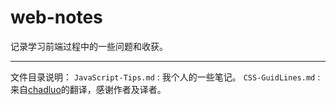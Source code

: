 web-notes
=========

记录学习前端过程中的一些问题和收获。

---------------

文件目录说明：
  `JavaScript-Tips.md` : 我个人的一些笔记。
  `CSS-GuidLines.md` : 来自[chadluo](https://github.com/chadluo)的翻译，感谢作者及译者。
